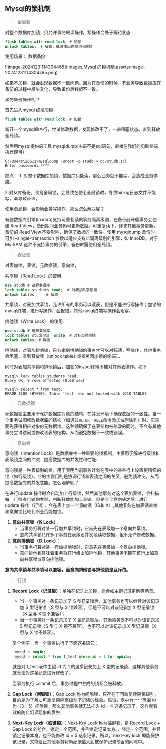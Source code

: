 ## Mysql的锁机制

> 全局锁 

对整个数据库加锁，只允许事务的读操作，写操作会处于等待状态

```sql
flush tables with read lock; # 加锁
unlock tables;  # 解锁，或者推出终端也会解锁
```

使用场景： 数据备份

![image-20241231114304465](images/Mysql 的锁机制.assets/image-20241231114304465.png)

如果不加锁，就会出现数据不一致问题。因为在备份的时候，有业务导致数据库在备份的过程中发生变化，导致备份后数据不一致。

如何备份操作呢？

首先进入mysql 终端加锁

```sql
flush tables with read lock; # 加锁
```

新开一个mysql命令行，尝试修改数据，发现修改不了，一直阻塞状态。直到释放全局锁。



然后用mysql提供的工具 mysqldump(主语不是sql语句，直接在我们的电脑终端执行即可)

```shell
C:\Users\26611>mysqldump -uroot -p studb > d:/studb.sql
Enter password: ****
```



缺点： 1. 对整个数据库加锁，数据库只能读，那么业务就不能写，会造成业务停滞。

​			 2.对从库备份，使用全局锁，会导致在使用全局锁时，导致binlog日志文件不能写，会导致延迟。 

使用全局锁，会影响业务写操作，那么怎么解决呢？

有些数据库引擎(Innodb)支持可重复读的事务隔离级别，在备份前开启事务会创建 Read View，备份期间业务仍可更新数据。可重复读下，即使其他事务更新，备份的 Read View 不受影响，确保了数据的一致性。使用 mysqldump 备份时，可加 –single-transaction 参数以适应支持此隔离级别的引擎，如 InnoDB。对于 MyISAM 这种不支持事务的引擎，备份时需使用全局锁。



> 表级锁

对表加锁，表锁，元数据锁，意向锁，



共享锁（Read Lock）的使用

```sql
use studb # 选择数据库
lock tables students read;  # 对表加共享锁锁
unlock tables；    # 解锁
```

共享锁，对表加共享锁，允许所有的事务可以读表，但是不能进行写操作；加锁的mysql终端，进行写操作，会报错，其他mysql终端写操作会阻塞。

排他锁（Write Lock） 的使用

```sql
use studb # 选择数据库
lock tables students  write; # 对标加排他锁
unlock tables; # 解锁
```

排他锁，对表加排他锁，只有拿到排他锁的事务才可以对标读，写操作，其他事务会阻塞，直到释放锁（unlock tables 或者关闭加锁的终端）。



同时对表加共享锁和排他锁后，加锁的mysql终端不能对其他表操作。如下

```shell
mysql> lock tables students read;
Query OK, 0 rows affected (0.00 sec)

mysql> select * from test;
ERROR 1100 (HY000): Table 'test' was not locked with LOCK TABLES
```



> 元数据锁

​	元数据锁主要用于保护数据库对象的结构，在并发环境下确保数据的一致性。当一个事务试图修改数据库的结构（如通过`ALTER TABLE`命令添加或删除列）时，它需要先获得相应对象的元数据锁。这种锁确保了在表结构被修改的同时，不会有其他事务尝试访问或修改该表的结构，从而避免数据不一致或错误。



> 意向锁

意向锁（Intention Lock）是数据库中一种重要的锁机制，主要用于解决行级锁和表级锁之间的冲突，提高数据库的并发性和性能.

意向锁是一种表级别的锁，用于表明当前事务计划在表中的某些行上设置更精细的锁（如行级锁）。它的主要目的是协调行锁和表锁之间的关系，避免锁冲突，从而提高数据库的并发性能。怎么理解呢？

在进行update 操作时会自动加上行级锁，然后其他事务对这个表加表锁，会扫描每一行检查行锁的类型，判断释放能加上表锁。但是有了意向锁之后，进行update 操作（行锁），会在表上加一个意向锁（IS和IX）,其他事务在加表锁直接和意向锁比较判断是否能加锁。

1. **意向共享锁（IS Lock）**：
   + 当事务打算对某一行加共享锁时，它首先在表级加一个意向共享锁。
   + 意向共享锁允许多个事务在表级别并发地读取数据，但不允许修改数据。
2. **意向排他锁（IX Lock）**：
   + 当事务打算对某一行加排他锁时，它首先在表级加一个意向排他锁。
   + 意向排他锁意味着事务将在行级上加排他锁，其他事务不能在该行上加意向共享锁或意向排他锁。

**意向共享锁与共享锁可以兼容，而意向排他锁与排他锁是互斥的。**



> 行锁

1. **Record Lock（记录锁）**：单独在记录上加锁，适合如主键记录更新等场景。

   + 当一个事务对一条记录加了 S 型记录锁后，其他事务也可以继续对该记录加 S 型记录锁（S 型与 S 锁兼容），但是不可以对该记录加 X 型记录锁（S 型与 X 锁不兼容）；
   + 当一个事务对一条记录加了 X 型记录锁后，其他事务既不可以对该记录加 S 型记录锁（S 型与 X 锁不兼容），也不可以对该记录加 X 型记录锁（X 型与 X 锁不兼容）。

   举个例子，当一个事务执行了下面这条语句：

   ```sql
    mysql > begin; 
    mysql > select * from t_test where id = 1 for update;
   ```

   就是对 t_test 表中主键 id 为 1 的这条记录加上 X 型的记录锁，这样其他事务就无法对这条记录进行修改了。

   当事务执行 commit 后，事务过程中生成的锁都会被释放。

   

1. **Gap Lock（间隙锁）**：Gap Lock 称为间隙锁，只存在于可重复读隔离级别，目的是为了解决可重复读隔离级别下幻读的现象。假设，表中有一个范围 id 为（3，5）间隙锁，那么其他事务就无法插入 id = 4 这条记录了，这样就有效的防止幻读现象的发生.



1. **Next-Key Lock（临键锁）**：Next-Key Lock 称为临键锁，是 Record Lock + Gap Lock 的组合，锁定一个范围，并且锁定记录本身。，锁定一个范围，并且锁定记录本身。也不能修改 id = 5 这条记录。所以，next-key lock 即能保护该记录，又能阻止其他事务将新纪录插入到被保护记录前面的间隙中。

